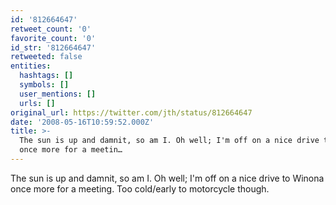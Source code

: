 ```yaml
---
id: '812664647'
retweet_count: '0'
favorite_count: '0'
id_str: '812664647'
retweeted: false
entities:
  hashtags: []
  symbols: []
  user_mentions: []
  urls: []
original_url: https://twitter.com/jth/status/812664647
date: '2008-05-16T10:59:52.000Z'
title: >-
  The sun is up and damnit, so am I. Oh well; I'm off on a nice drive to Winona
  once more for a meetin…
---
```


The sun is up and damnit, so am I. Oh well; I'm off on a nice drive to Winona once more for a meeting. Too cold/early to motorcycle though.